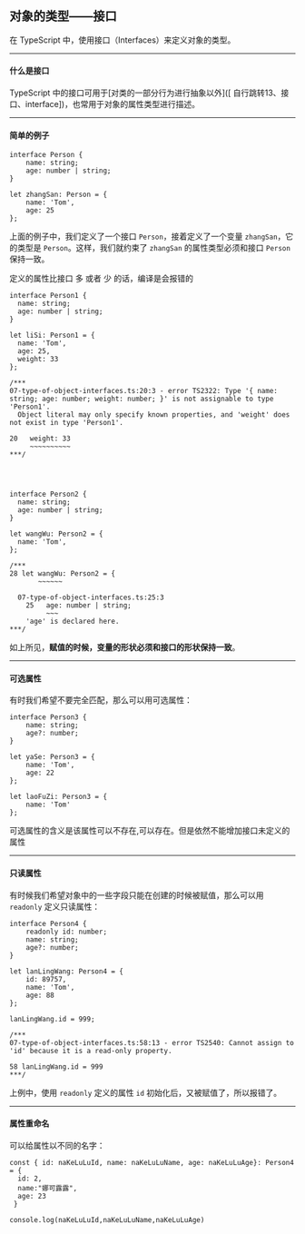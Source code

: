 ## 对象的类型——接口

在 TypeScript 中，使用接口（Interfaces）来定义对象的类型。

---

#### 什么是接口

TypeScript 中的接口可用于[对类的一部分行为进行抽象以外]([ 自行跳转13、接口、interface])，也常用于对象的属性类型进行描述。

---
#### 简单的例子
```
interface Person {
    name: string;
    age: number | string;
}

let zhangSan: Person = {
    name: 'Tom',
    age: 25
};
```
上面的例子中，我们定义了一个接口 ```Person```，接着定义了一个变量 ```zhangSan```，它的类型是 ```Person```。这样，我们就约束了 ```zhangSan``` 的属性类型必须和接口 ```Person``` 保持一致。


定义的属性比接口 多 或者 少 的话，编译是会报错的

```
interface Person1 {
  name: string;
  age: number | string;
}

let liSi: Person1 = {
  name: 'Tom',
  age: 25,
  weight: 33
};

/***
07-type-of-object-interfaces.ts:20:3 - error TS2322: Type '{ name: string; age: number; weight: number; }' is not assignable to type 'Person1'.
  Object literal may only specify known properties, and 'weight' does not exist in type 'Person1'.

20   weight: 33
     ~~~~~~~~~~
***/




interface Person2 {
  name: string;
  age: number | string;
}

let wangWu: Person2 = {
  name: 'Tom',
};

/***
28 let wangWu: Person2 = {
       ~~~~~~

  07-type-of-object-interfaces.ts:25:3
    25   age: number | string;
         ~~~
    'age' is declared here.
***/
```
如上所见，**赋值的时候，变量的形状必须和接口的形状保持一致**。

---

#### 可选属性

有时我们希望不要完全匹配，那么可以用可选属性：

```
interface Person3 {
    name: string;
    age?: number;
}

let yaSe: Person3 = {
    name: 'Tom',
    age: 22
};

let laoFuZi: Person3 = {
    name: 'Tom'
};
```
可选属性的含义是该属性可以不存在,可以存在。但是依然不能增加接口未定义的属性

---

#### 只读属性

有时候我们希望对象中的一些字段只能在创建的时候被赋值，那么可以用 ```readonly``` 定义只读属性：
```
interface Person4 {
    readonly id: number;
    name: string;
    age?: number;
}

let lanLingWang: Person4 = {
    id: 89757,
    name: 'Tom',
    age: 88
};

lanLingWang.id = 999;

/***
07-type-of-object-interfaces.ts:58:13 - error TS2540: Cannot assign to 'id' because it is a read-only property.

58 lanLingWang.id = 999
***/
```
上例中，使用 ```readonly``` 定义的属性 ```id``` 初始化后，又被赋值了，所以报错了。

---
#### 属性重命名
可以给属性以不同的名字：

```
const { id: naKeLuLuId, name: naKeLuLuName, age: naKeLuLuAge}: Person4 = {
  id: 2,
  name:"娜可露露",
  age: 23
 }

console.log(naKeLuLuId,naKeLuLuName,naKeLuLuAge)
```
